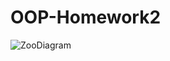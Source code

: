 # OOP-Homework2

![ZooDiagram](https://user-images.githubusercontent.com/88658015/151244954-2e396e56-4d29-42fe-9286-67d91172a2f2.jpg)
